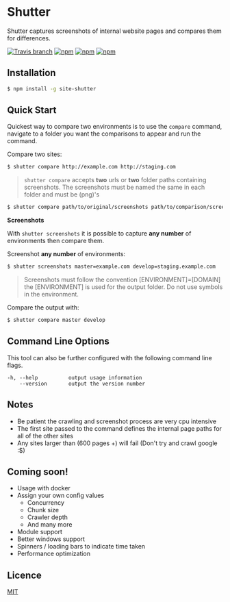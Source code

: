 # Shutter

Shutter captures screenshots of internal website pages and compares them for differences.

[![Travis branch](https://img.shields.io/travis/moshie/shutter/master.svg)](https://travis-ci.org/moshie/shutter)
[![npm](https://img.shields.io/npm/v/site-shutter.svg)](https://www.npmjs.com/package/site-shutter)
[![npm](https://img.shields.io/npm/dt/site-shutter.svg)](https://www.npmjs.com/package/site-shutter)
[![npm](https://img.shields.io/npm/l/site-shutter.svg)](licence.md)

## Installation

```sh
$ npm install -g site-shutter
```

## Quick Start

Quickest way to compare two environments is to use the `compare` command, navigate to a folder you want the comparisons to appear and run the command.

Compare two sites:

```bash
$ shutter compare http://example.com http://staging.com
```

> `shutter compare` accepts **two** urls or **two** folder paths containing screenshots. The screenshots must be named the same in each folder and must be (png)'s

```bash
$ shutter compare path/to/original/screenshots path/to/comparison/screenshots
```

**Screenshots**

With `shutter screenshots` it is possible to capture **any number** of environments then compare them.

Screenshot **any number** of environments:

```bash
$ shutter screenshots master=example.com develop=staging.example.com
```

> Screenshots must follow the convention [ENVIRONMENT]=[DOMAIN] the [ENVIRONMENT] is used for the output folder. Do not use symbols in the environment.

Compare the output with:

```bash
$ shutter compare master develop
```

## Command Line Options

This tool can also be further configured with the following command line flags.

    -h, --help          output usage information
        --version       output the version number

## Notes
 - Be patient the crawling and screenshot process are very cpu intensive
 - The first site passed to the command defines the internal page paths for all of the other sites
 - Any sites larger than (600 pages +) will fail (Don't try and crawl google :$)

## Coming soon!
 - Usage with docker
 - Assign your own config values
    - Concurrency
    - Chunk size
    - Crawler depth
    - And many more
 - Module support
 - Better windows support
 - Spinners / loading bars to indicate time taken
 - Performance optimization

## Licence

[MIT](licence.md)